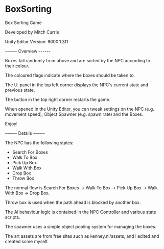 # BoxSorting

Box Sorting Game

Developed by Mitch Currie

Unity Editor Version: 6000.1.3f1


------ Overview ------

Boxes fall randomly from above and are sorted by the NPC according to their colour. 

The coloured flags indicate where the boxes should be taken to.

The UI panel in the top left corner displays the NPC's current state and previous state.

The button in the top right corner restarts the game.

When opened in the Unity Editor, you can tweak settings on the NPC (e.g. movement speed), Object Spawner (e.g. spawn rate) and the Boxes.

Enjoy!


------ Details ------

The NPC has the following states:
- Search For Boxes
- Walk To Box
- Pick Up Box
- Walk With Box
- Drop Box
- Throw Box

The normal flow is Search For Boxes -> Walk To Box -> Pick Up Box -> Walk With Box -> Drop Box.

Throw box is used when the path ahead is blocked by another box.

The AI behaviour logic is contained in the NPC Controller and various state scripts.

The spawner uses a simple object pooling system for managing the boxes.

The art assets are from free sites such as kenney.nl/assets, and I edited and created some myself.
